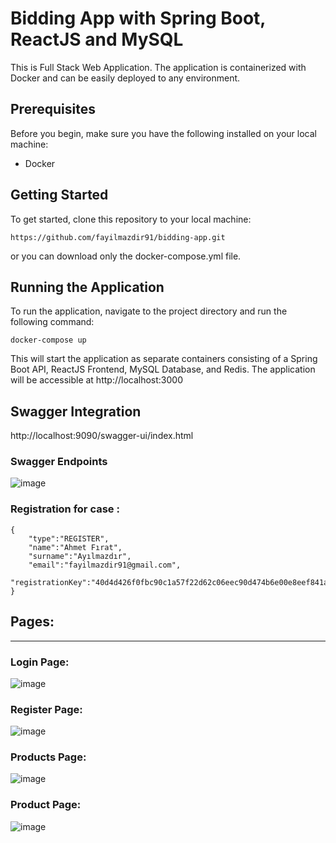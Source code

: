 # Bidding App with Spring Boot, ReactJS and MySQL

This is Full Stack Web Application. The application is containerized with Docker and can be easily deployed to any environment.

## Prerequisites

Before you begin, make sure you have the following installed on your local machine:

* Docker

## Getting Started

To get started, clone this repository to your local machine:
```
https://github.com/fayilmazdir91/bidding-app.git
```
or you can download only the docker-compose.yml file.

## Running the Application

To run the application, navigate to the project directory and run the following command:
```
docker-compose up
```
This will start the application as separate containers consisting of a Spring Boot API, ReactJS Frontend, MySQL Database, and Redis. The application will be accessible at http://localhost:3000

## Swagger Integration
http://localhost:9090/swagger-ui/index.html

### Swagger Endpoints
![image](https://user-images.githubusercontent.com/57766894/229323873-9f3c1f6c-6a0d-4043-9863-ac6ce243a0c5.png)

### Registration for case :
```
{
    "type":"REGISTER",
    "name":"Ahmet Fırat",
    "surname":"Ayılmazdır",
    "email":"fayilmazdir91@gmail.com",
    "registrationKey":"40d4d426f0fbc90c1a57f22d62c06eec90d474b6e00e8eef841aaabf276e0d6b"
}
```

## Pages:
<hr/>

### Login Page: 

![image](https://user-images.githubusercontent.com/57766894/229325530-c1a9e4e4-3dc5-47a5-82e8-f45767a71a67.png)

### Register Page:

![image](https://user-images.githubusercontent.com/57766894/229325062-d3b003be-53e6-4bb0-9ddc-bca1984c0a06.png)

### Products Page:

![image](https://user-images.githubusercontent.com/57766894/229325297-ccefe6c0-a0cf-4151-8459-8e4ee47324a4.png)

### Product Page:

![image](https://user-images.githubusercontent.com/57766894/229325482-770349ad-84c8-4e29-88e3-03e6d6900079.png)



